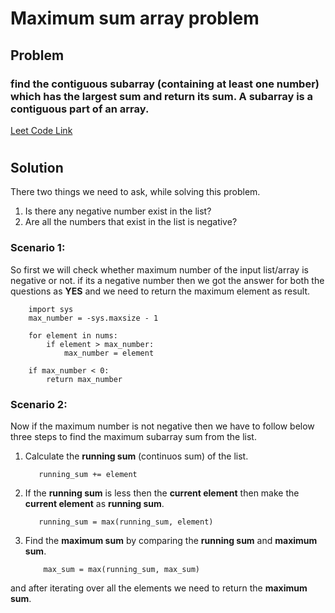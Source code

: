 # **Maximum sum array problem**

## **Problem**

### find the contiguous subarray (containing at least one number) which has the largest sum and return its sum. A **subarray** is a **contiguous** part of an array.

[Leet Code Link](https://leetcode.com/problems/maximum-subarray/)

#

## **Solution**

There two things we need to ask, while solving this problem.

1. Is there any negative number exist in the list?
2. Are all the numbers that exist in the list is negative?

### **Scenario 1**:

So first we will check whether maximum number of the input list/array is negative or not. if its a negative number then we got the answer for both the questions as **YES** and we need to return the maximum element as result.

```
    import sys
    max_number = -sys.maxsize - 1

    for element in nums:
        if element > max_number:
            max_number = element

    if max_number < 0:
        return max_number
```

### **Scenario 2**:

Now if the maximum number is not negative then we have to follow below three steps to find the maximum subarray sum from the list.

1. Calculate the **running sum** (continuos sum) of the list.
   ```
      running_sum += element
   ```
2. If the **running sum** is less then the **current element** then make the **current element** as **running sum**.
   ```
      running_sum = max(running_sum, element)
   ```
3. Find the **maximum sum** by comparing the **running sum** and **maximum sum**.
   ```
       max_sum = max(running_sum, max_sum)
   ```

and after iterating over all the elements we need to return the **maximum sum**.
